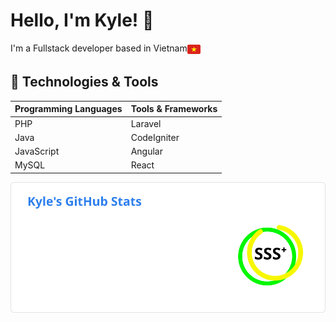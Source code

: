 # Hello, I'm Kyle! 👋

 <div style="display: flex;">
 <span>I'm a Fullstack developer based in Vietnam</span>
  <img valign=bottom src="https://raw.githubusercontent.com/phieule2024/phieule2024/5b25793793916496c3a5cb913232f1a8d2389d98/vn-icon.svg" alt="flag" height="21px" style"vertical-align: bottom;">
</div>

## 🔧 Technologies & Tools

| Programming Languages | Tools & Frameworks |
| ---------------------- | ------------------ |
| PHP                    | Laravel            |
| Java                   | CodeIgniter        |
| JavaScript             | Angular            |
| MySQL                  | React              |

<div align="right"><img src="https://raw.githubusercontent.com/phieule2024/phieule2024/0b4078771fab80afd0df4d4ed1d28eb90d597bde/kai.svg" alt="kai"></div>
